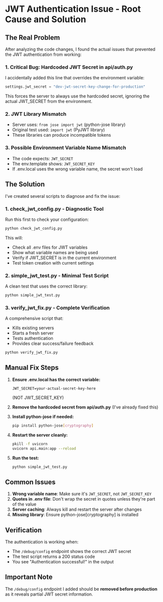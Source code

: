 # JWT Authentication Issue - Root Cause and Solution

## The Real Problem

After analyzing the code changes, I found the actual issues that prevented the JWT authentication from working:

### 1. **Critical Bug: Hardcoded JWT Secret in api/auth.py**
I accidentally added this line that overrides the environment variable:
```python
settings.jwt_secret = "dev-jwt-secret-key-change-for-production"
```
This forces the server to always use the hardcoded secret, ignoring the actual JWT_SECRET from the environment.

### 2. **JWT Library Mismatch**
- Server uses: `from jose import jwt` (python-jose library)
- Original test used: `import jwt` (PyJWT library)
- These libraries can produce incompatible tokens

### 3. **Possible Environment Variable Name Mismatch**
- The code expects: `JWT_SECRET`
- The env.template shows: `JWT_SECRET_KEY`
- If .env.local uses the wrong variable name, the secret won't load

## The Solution

I've created several scripts to diagnose and fix the issue:

### 1. **check_jwt_config.py** - Diagnostic Tool
Run this first to check your configuration:
```bash
python check_jwt_config.py
```

This will:
- Check all .env files for JWT variables
- Show what variable names are being used
- Verify if JWT_SECRET is in the current environment
- Test token creation with current settings

### 2. **simple_jwt_test.py** - Minimal Test Script
A clean test that uses the correct library:
```bash
python simple_jwt_test.py
```

### 3. **verify_jwt_fix.py** - Complete Verification
A comprehensive script that:
- Kills existing servers
- Starts a fresh server
- Tests authentication
- Provides clear success/failure feedback

```bash
python verify_jwt_fix.py
```

## Manual Fix Steps

1. **Ensure .env.local has the correct variable:**
   ```
   JWT_SECRET=your-actual-secret-key-here
   ```
   (NOT JWT_SECRET_KEY)

2. **Remove the hardcoded secret from api/auth.py** (I've already fixed this)

3. **Install python-jose if needed:**
   ```bash
   pip install python-jose[cryptography]
   ```

4. **Restart the server cleanly:**
   ```bash
   pkill -f uvicorn
   uvicorn api.main:app --reload
   ```

5. **Run the test:**
   ```bash
   python simple_jwt_test.py
   ```

## Common Issues

1. **Wrong variable name**: Make sure it's `JWT_SECRET`, not `JWT_SECRET_KEY`
2. **Quotes in .env file**: Don't wrap the secret in quotes unless they're part of the value
3. **Server caching**: Always kill and restart the server after changes
4. **Missing library**: Ensure python-jose[cryptography] is installed

## Verification

The authentication is working when:
- The `/debug/config` endpoint shows the correct JWT secret
- The test script returns a 200 status code
- You see "Authentication successful!" in the output

## Important Note

The `/debug/config` endpoint I added should be **removed before production** as it reveals partial JWT secret information.
